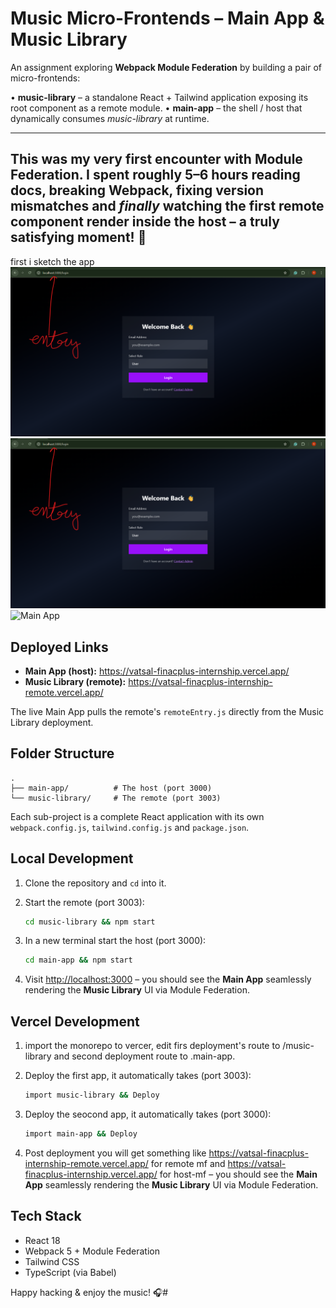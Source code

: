 # Music Micro-Frontends – Main App & Music Library

An assignment exploring **Webpack Module Federation** by building a pair of micro-frontends:

• **music-library** – a standalone React + Tailwind application exposing its root component as a remote module.
• **main-app** – the shell / host that dynamically consumes _music-library_ at runtime.

----
This was my very first encounter with Module Federation. I spent roughly **5–6 hours** reading docs, breaking Webpack, fixing version mismatches and _finally_ watching the first remote component render inside the host – a truly satisfying moment! 🎉
------

first i sketch the app 
![Admin Role UI](./ref/first.png)
![User Role UI](./ref/first.png)
![Main App](./ref/actual.png)


## Deployed Links

- **Main App (host):** <https://vatsal-finacplus-internship.vercel.app/>
- **Music Library (remote):** <https://vatsal-finacplus-internship-remote.vercel.app/>

The live Main App pulls the remote's `remoteEntry.js` directly from the Music Library deployment.

## Folder Structure

```text
.
├── main-app/          # The host (port 3000)
└── music-library/     # The remote (port 3003)
```

Each sub-project is a complete React application with its own `webpack.config.js`, `tailwind.config.js` and `package.json`.

## Local Development

1. Clone the repository and `cd` into it.

2. Start the remote (port 3003):
   ```bash
   cd music-library && npm start
   ```
3. In a new terminal start the host (port 3000):
   ```bash
   cd main-app && npm start
   ```
4. Visit <http://localhost:3000> – you should see the **Main App** seamlessly rendering the **Music Library** UI via Module Federation.


## Vercel Development

1. import the monorepo to vercer, edit firs deployment's route to /music-library and second deployment route to .main-app.

2. Deploy the first app, it automatically takes (port 3003):
   ```bash
   import music-library && Deploy
   ```
3. Deploy the seocond app, it automatically takes (port 3000):
   ```bash
   import main-app && Deploy
   ```
4. Post deployment you will get something like <https://vatsal-finacplus-internship-remote.vercel.app/> for remote mf and <https://vatsal-finacplus-internship.vercel.app/> for host-mf – you should see the **Main App** seamlessly rendering the **Music Library** UI via Module Federation.

## Tech Stack

- React 18
- Webpack 5 + Module Federation
- Tailwind CSS
- TypeScript (via Babel)


Happy hacking & enjoy the music! 🎧#

